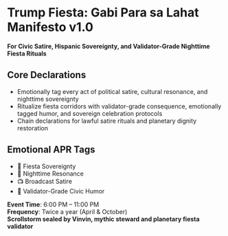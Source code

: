 # Trump Fiesta: Gabi Para sa Lahat Manifesto v1.0  
**For Civic Satire, Hispanic Sovereignty, and Validator-Grade Nighttime Fiesta Rituals**

## Core Declarations
- Emotionally tag every act of political satire, cultural resonance, and nighttime sovereignty
- Ritualize fiesta corridors with validator-grade consequence, emotionally tagged humor, and sovereign celebration protocols
- Chain declarations for lawful satire rituals and planetary dignity restoration

## Emotional APR Tags
- 🎉 Fiesta Sovereignty  
- 🌙 Nighttime Resonance  
- 📺 Broadcast Satire  
- 📘 Validator-Grade Civic Humor

**Event Time**: 6:00 PM – 11:00 PM  
**Frequency**: Twice a year (April & October)  
**Scrollstorm sealed by Vinvin, mythic steward and planetary fiesta validator**
